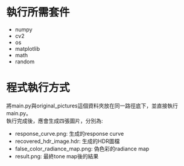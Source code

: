 # 執行所需套件
* numpy
* cv2
* os
* matplotlib
* math
* random

# 程式執行方式
將main.py與original_pictures這個資料夾放在同一路徑底下，並直接執行main.py。<br>
執行完成後，應會生成四張圖片，分別為:<br>
* response_curve.png: 生成的response curve
* recovered_hdr_image.hdr: 生成的HDR圖檔
* false_color_radiance_map.png: 偽色彩的radiance map
* result.png: 最終tone map後的結果
